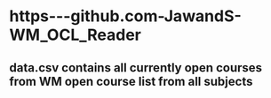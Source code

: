 # https---github.com-JawandS-WM_OCL_Reader
## data.csv contains all currently open courses from WM open course list from all subjects 
